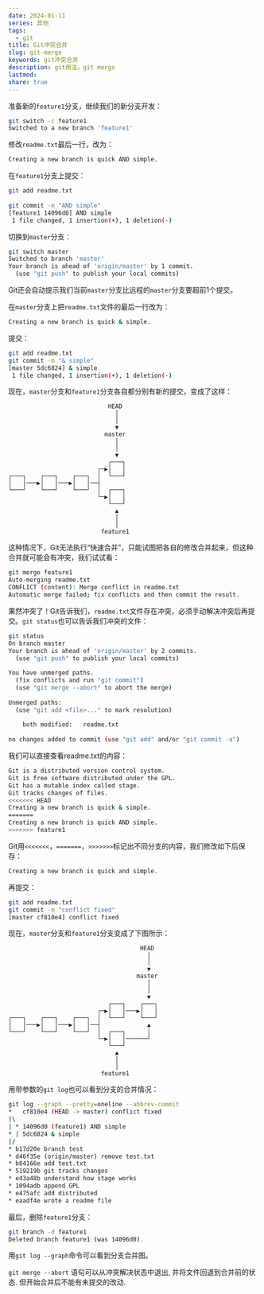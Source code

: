 ```yaml
---  
date: 2024-01-11  
series: 其他  
tags:  
  - git  
title: Git冲突合并  
slug: git-merge  
keywords: git冲突合并  
description: git用法，git merge  
lastmod:   
share: true  
---  
```

  
准备新的`feature1`分支，继续我们的新分支开发：  
  
``` Bash  
git switch -c feature1  
Switched to a new branch 'feature1'  
```  
  
修改`readme.txt`最后一行，改为：  
  
``` Bash  
Creating a new branch is quick AND simple.  
```  
  
在`feature1`分支上提交：  
  
``` Bash  
git add readme.txt  
  
git commit -m "AND simple"  
[feature1 14096d0] AND simple  
 1 file changed, 1 insertion(+), 1 deletion(-)  
```  
  
切换到`master`分支：  
  
``` Bash  
git switch master  
Switched to branch 'master'  
Your branch is ahead of 'origin/master' by 1 commit.  
  (use "git push" to publish your local commits)  
```  
  
Git还会自动提示我们当前`master`分支比远程的`master`分支要超前1个提交。  
  
在`master`分支上把`readme.txt`文件的最后一行改为：  
  
``` Bash  
Creating a new branch is quick & simple.  
```  
  
提交：  
  
``` Bash  
git add readme.txt   
git commit -m "& simple"  
[master 5dc6824] & simple  
 1 file changed, 1 insertion(+), 1 deletion(-)  
```  
  
现在，`master`分支和`feature1`分支各自都分别有新的提交，变成了这样：  
  
``` asciidoc  
                            HEAD  
                              │  
                              │  
                              ▼  
                           master  
                              │  
                              │  
                              ▼  
                            ┌───┐  
                         ┌─▶│   │  
┌───┐    ┌───┐    ┌───┐  │  └───┘  
│   │───▶│   │───▶│   │──┤  
└───┘    └───┘    └───┘  │  ┌───┐  
                         └─▶│   │  
                            └───┘  
                              ▲  
                              │  
                              │  
                          feature1  
```  
  
这种情况下，Git无法执行“快速合并”，只能试图把各自的修改合并起来，但这种合并就可能会有冲突，我们试试看：  
  
``` Bash  
git merge feature1  
Auto-merging readme.txt  
CONFLICT (content): Merge conflict in readme.txt  
Automatic merge failed; fix conflicts and then commit the result.  
```  
  
果然冲突了！Git告诉我们，`readme.txt`文件存在冲突，必须手动解决冲突后再提交。`git status`也可以告诉我们冲突的文件：  
  
``` Bash  
git status  
On branch master  
Your branch is ahead of 'origin/master' by 2 commits.  
  (use "git push" to publish your local commits)  
  
You have unmerged paths.  
  (fix conflicts and run "git commit")  
  (use "git merge --abort" to abort the merge)  
  
Unmerged paths:  
  (use "git add <file>..." to mark resolution)  
  
	both modified:   readme.txt  
  
no changes added to commit (use "git add" and/or "git commit -a")  
```  
  
我们可以直接查看readme.txt的内容：  
  
``` Bash  
Git is a distributed version control system.  
Git is free software distributed under the GPL.  
Git has a mutable index called stage.  
Git tracks changes of files.  
<<<<<<< HEAD  
Creating a new branch is quick & simple.  
=======  
Creating a new branch is quick AND simple.  
>>>>>>> feature1  
```  
  
Git用`<<<<<<<`，`=======`，`>>>>>>>`标记出不同分支的内容，我们修改如下后保存：  
  
``` Bash  
Creating a new branch is quick and simple.  
```  
  
再提交：  
  
``` Bash  
git add readme.txt   
git commit -m "conflict fixed"  
[master cf810e4] conflict fixed  
```  
  
现在，`master`分支和`feature1`分支变成了下图所示：  
  
```ascii  
                                     HEAD  
                                       │  
                                       │  
                                       ▼  
                                    master  
                                       │  
                                       │  
                                       ▼  
                            ┌───┐    ┌───┐  
                         ┌─▶│   │───▶│   │  
┌───┐    ┌───┐    ┌───┐  │  └───┘    └───┘  
│   │───▶│   │───▶│   │──┤             ▲  
└───┘    └───┘    └───┘  │  ┌───┐      │  
                         └─▶│   │──────┘  
                            └───┘  
                              ▲  
                              │  
                              │  
                          feature1  
```  
  
用带参数的`git log`也可以看到分支的合并情况：  
  
``` Bash  
git log --graph --pretty=oneline --abbrev-commit  
*   cf810e4 (HEAD -> master) conflict fixed  
|\    
| * 14096d0 (feature1) AND simple  
* | 5dc6824 & simple  
|/    
* b17d20e branch test  
* d46f35e (origin/master) remove test.txt  
* b84166e add test.txt  
* 519219b git tracks changes  
* e43a48b understand how stage works  
* 1094adb append GPL  
* e475afc add distributed  
* eaadf4e wrote a readme file  
```  
  
最后，删除`feature1`分支：  
  
``` Bash  
git branch -d feature1  
Deleted branch feature1 (was 14096d0).  
```  
  
用`git log --graph`命令可以看到分支合并图。  
  
`git merge --abort` 语句可以从冲突解决状态中退出, 并将文件回退到合并前的状态. 但开始合并后不能有未提交的改动.